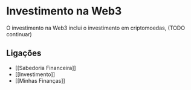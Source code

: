 # Investimento na Web3

O investimento na Web3 inclui o investimento em criptomoedas, (TODO continuar)

## Ligações
* [[Sabedoria Financeira]]
* [[Investimento]]
* [[Minhas Finanças]]